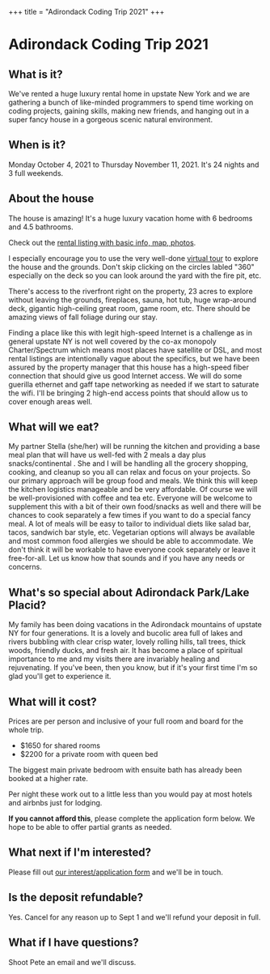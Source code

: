 +++
title = "Adirondack Coding Trip 2021"
+++

# Adirondack Coding Trip 2021

## What is it?

We've rented a huge luxury rental home in upstate New York and we are gathering a bunch of like-minded programmers to spend time working on coding projects, gaining skills, making new friends, and hanging out in a super fancy house in a gorgeous scenic natural environment.

## When is it?

Monday October 4, 2021 to Thursday November 11, 2021. It's 24 nights and 3 full weekends.

## About the house

The house is amazing! It's a huge luxury vacation home with 6 bedrooms and 4.5 bathrooms.

Check out the [rental listing with basic info, map, photos](https://www.newyorkrentalbyowner.com/listing.48).

I especially encourage you to use the very well-done [virtual tour](https://my.matterport.com/show/?m=zTQbeH7jvNk) to explore the house and the grounds. Don't skip clicking on the circles labled "360" especially on the deck so you can look around the yard with the fire pit, etc.

There's access to the riverfront right on the property, 23 acres to explore without leaving the grounds, fireplaces, sauna, hot tub, huge wrap-around deck, gigantic high-ceiling great room, game room, etc. There should be amazing views of fall foliage during our stay.

Finding a place like this with legit high-speed Internet is a challenge as in general upstate NY is not well covered by the co-ax monopoly Charter/Spectrum which means most places have satellite or DSL, and most rental listings are intentionally vague about the specifics, but we have been assured by the property manager that this house has a high-speed fiber connection that should give us good Internet access. We will do some guerilla ethernet and gaff tape networking as needed if we start to saturate the wifi. I'll be bringing 2 high-end access points that should allow us to cover enough areas well.

## What will we eat?

My partner Stella (she/her) will be running the kitchen and providing a base meal plan that will have us well-fed with 2 meals a day plus snacks/continental . She and I will be handling all the grocery shopping, cooking, and cleanup so you all can relax and focus on your projects. So our primary approach will be group food and meals. We think this will keep the kitchen logistics manageable and be very affordable. Of course we will be well-provisioned with coffee and tea etc. Everyone will be welcome to supplement this with a bit of their own food/snacks as well and there will be chances to cook separately a few times if you want to do a special fancy meal. A lot of meals will be easy to tailor to individual diets like salad bar, tacos, sandwich bar style, etc. Vegetarian options will always be available and most common food allergies we should be able to accommodate. We don't think it will be workable to have everyone cook separately or leave it free-for-all. Let us know how that sounds and if you have any needs or concerns.

## What's so special about Adirondack Park/Lake Placid?

My family has been doing vacations in the Adirondack mountains of upstate NY for four generations. It is a lovely and bucolic area full of lakes and rivers bubbling with clear crisp water, lovely rolling hills, tall trees, thick woods, friendly ducks, and fresh air. It has become a place of spiritual importance to me and my visits there are invariably healing and rejuvenating. If you've been, then you know, but if it's your first time I'm so glad you'll get to experience it.

## What will it cost?

Prices are per person and inclusive of your full room and board for the whole trip. 

- $1650 for shared rooms
- $2200 for a private room with queen bed

The biggest main private bedroom with ensuite bath has already been booked at a higher rate.

Per night these work out to a little less than you would pay at most hotels and airbnbs just for lodging.

**If you cannot afford this**, please complete the application form below. We hope to be able to offer partial grants as needed. 

## What next if I'm interested?

Please fill out [our interest/application form](https://forms.gle/w32w8BwFdv6Nct5o6) and we'll be in touch.

## Is the deposit refundable?

Yes. Cancel for any reason up to Sept 1 and we'll refund your deposit in full.

## What if I have questions?

Shoot Pete an email and we'll discuss.
